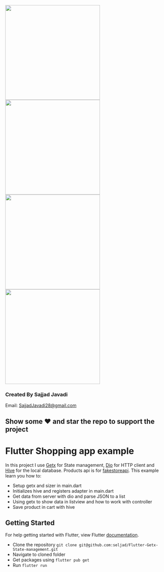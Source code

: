 <img src="https://i.postimg.cc/g0dDFbQd/Screenshot-1634391218.png" height="300em" /> <img src="https://i.postimg.cc/yNPT7rCR/Screenshot-1634391265.png" height="300em" />
<img src="https://i.postimg.cc/GtZFXWGW/Screenshot-1634391268.png" height="300em" /> <img src="https://i.postimg.cc/85zmcBT0/Screenshot-1634391308.png" height="300em" />

### Created By Sajjad Javadi
Email: SajjadJavadi28@gmail.com

## Show some :heart: and star the repo to support the project

# Flutter Shopping app example
In this project I use [Getx](https://pub.dev/packages/get) for State management, [Dio](https://pub.dev/packages/dio) for HTTP client and [Hive](https://pub.dev/packages/hive) for the local database. Products api is for [fakestoreapi](https://github.com/keikaavousi/fake-store-api).
This example learn you how to:
- Setup getx and sizer in main.dart
- Initializes hive and registers adapter in main.dart
- Get data from server with dio and parse JSON to a list
- Using getx to show data in listview and how to work with controller
- Save product in cart with hive

## Getting Started

For help getting started with Flutter, view Flutter [documentation](https://flutter.dev/).

- Clone the repository `git clone git@github.com:seljad/Flutter-Getx-State-management.git`
- Navigate to cloned folder
- Get packages using `flutter pub get`
- Run `flutter run`
